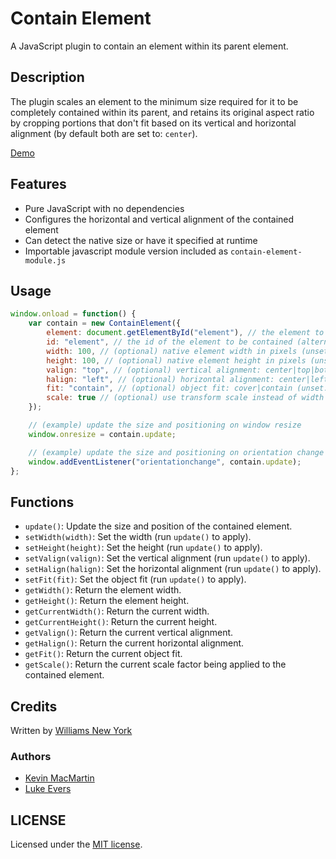 # Contain Element

A JavaScript plugin to contain an element within its parent element.

## Description

The plugin scales an element to the minimum size required for it to be completely contained within its parent, and retains its original aspect ratio by cropping portions that don't fit based on its vertical and horizontal alignment (by default both are set to: `center`).

[Demo](http://williamsny.github.io/contain-element)

## Features

* Pure JavaScript with no dependencies
* Configures the horizontal and vertical alignment of the contained element
* Can detect the native size or have it specified at runtime
* Importable javascript module version included as `contain-element-module.js`

## Usage

```javascript
window.onload = function() {
    var contain = new ContainElement({
        element: document.getElementById("element"), // the element to be contained (alternative to 'id')
        id: "element", // the id of the element to be contained (alternative to 'element')
        width: 100, // (optional) native element width in pixels (unset: detected element width)
        height: 100, // (optional) native element height in pixels (unset: detected element height)
        valign: "top", // (optional) vertical alignment: center|top|bottom (unset: center)
        halign: "left", // (optional) horizontal alignment: center|left|right (unset: center)
        fit: "contain", // (optional) object fit: cover|contain (unset: cover)
        scale: true // (optional) use transform scale instead of width and height (unset: false)
    });

    // (example) update the size and positioning on window resize
    window.onresize = contain.update;

    // (example) update the size and positioning on orientation change
    window.addEventListener("orientationchange", contain.update);
};
```

## Functions

* `update()`: Update the size and position of the contained element.
* `setWidth(width)`: Set the width (run `update()` to apply).
* `setHeight(height)`: Set the height (run `update()` to apply).
* `setValign(valign)`: Set the vertical alignment (run `update()` to apply).
* `setHalign(halign)`: Set the horizontal alignment (run `update()` to apply).
* `setFit(fit)`: Set the object fit (run `update()` to apply).
* `getWidth()`: Return the element width.
* `getHeight()`: Return the element height.
* `getCurrentWidth()`: Return the current width.
* `getCurrentHeight()`: Return the current height.
* `getValign()`: Return the current vertical alignment.
* `getHalign()`: Return the current horizontal alignment.
* `getFit()`: Return the current object fit.
* `getScale()`: Return the current scale factor being applied to the contained element.

## Credits

Written by [Williams New York](http://williamsnewyork.com)

### Authors

* [Kevin MacMartin](https://github.com/prurigro/)
* [Luke Evers](https://github.com/lukevers/)

## LICENSE

Licensed under the [MIT license](http://opensource.org/licenses/MIT).
